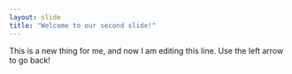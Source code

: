 ```yaml
---
layout: slide
title: "Welcome to our second slide!"
---
```

This is a new thing for me, and now I am editing this line.
Use the left arrow to go back!
